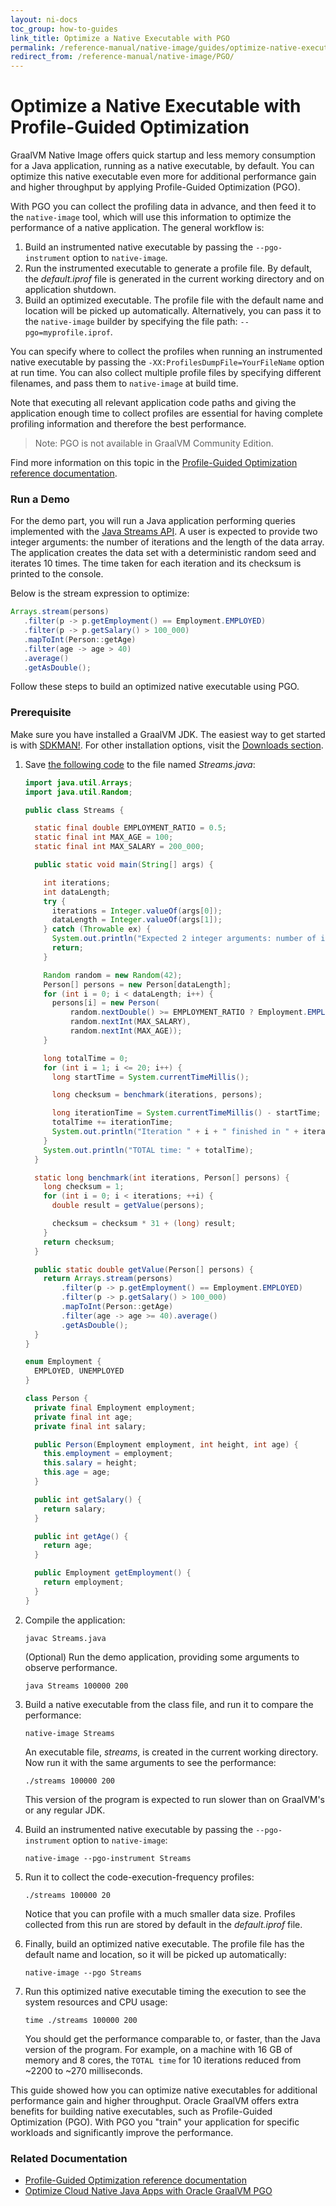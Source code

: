 ```yaml
---
layout: ni-docs
toc_group: how-to-guides
link_title: Optimize a Native Executable with PGO
permalink: /reference-manual/native-image/guides/optimize-native-executable-with-pgo/
redirect_from: /reference-manual/native-image/PGO/
---
```


# Optimize a Native Executable with Profile-Guided Optimization

GraalVM Native Image offers quick startup and less memory consumption for a Java application, running as a native executable, by default. 
You can optimize this native executable even more for additional performance gain and higher throughput by applying Profile-Guided Optimization (PGO).

With PGO you can collect the profiling data in advance, and then feed it to the `native-image` tool, which will use this information to optimize the performance of a native application.
The general workflow is:
1. Build an instrumented native executable by passing the `--pgo-instrument` option to `native-image`. 
2. Run the instrumented executable to generate a profile file. By default, the _default.iprof_ file is generated in the current working directory and on application shutdown.
3. Build an optimized executable. The profile file with the default name and location will be picked up automatically. Alternatively, you can pass it to the `native-image` builder by specifying the file path: `--pgo=myprofile.iprof`.

You can specify where to collect the profiles when running an instrumented native executable by passing the `-XX:ProfilesDumpFile=YourFileName` option at run time. 
You can also collect multiple profile files by specifying different filenames, and pass them to `native-image` at build time.

Note that executing all relevant application code paths and giving the application enough time to collect profiles are essential for having complete profiling information and therefore the best performance.

> Note: PGO is not available in GraalVM Community Edition.

Find more information on this topic in the [Profile-Guided Optimization reference documentation](../PGO.md).

### Run a Demo

For the demo part, you will run a Java application performing queries implemented with the [Java Streams API](https://docs.oracle.com/javase/8/docs/api/java/util/stream/package-summary.html). A user is expected to provide two integer arguments: the number of iterations and the length of the data array. The application creates the data set with a deterministic random seed and iterates 10 times. The time taken for each iteration  and its checksum is printed to the console.

Below is the stream expression to optimize:

```java
Arrays.stream(persons)
   .filter(p -> p.getEmployment() == Employment.EMPLOYED)
   .filter(p -> p.getSalary() > 100_000)
   .mapToInt(Person::getAge)
   .filter(age -> age > 40)
   .average()
   .getAsDouble();
```

Follow these steps to build an optimized native executable using PGO.

### Prerequisite 
Make sure you have installed a GraalVM JDK.
The easiest way to get started is with [SDKMAN!](https://sdkman.io/jdks#graal).
For other installation options, visit the [Downloads section](https://www.graalvm.org/downloads/).

1.  Save [the following code](https://github.com/graalvm/graalvm-demos/blob/master/streams/Streams.java) to the file named _Streams.java_:
    ```java
    import java.util.Arrays;
    import java.util.Random;

    public class Streams {

      static final double EMPLOYMENT_RATIO = 0.5;
      static final int MAX_AGE = 100;
      static final int MAX_SALARY = 200_000;

      public static void main(String[] args) {

        int iterations;
        int dataLength;
        try {
          iterations = Integer.valueOf(args[0]);
          dataLength = Integer.valueOf(args[1]);
        } catch (Throwable ex) {
          System.out.println("Expected 2 integer arguments: number of iterations, length of data array");
          return;
        }

        Random random = new Random(42);
        Person[] persons = new Person[dataLength];
        for (int i = 0; i < dataLength; i++) {
          persons[i] = new Person(
              random.nextDouble() >= EMPLOYMENT_RATIO ? Employment.EMPLOYED : Employment.UNEMPLOYED,
              random.nextInt(MAX_SALARY),
              random.nextInt(MAX_AGE));
        }

        long totalTime = 0;
        for (int i = 1; i <= 20; i++) {
          long startTime = System.currentTimeMillis();

          long checksum = benchmark(iterations, persons);

          long iterationTime = System.currentTimeMillis() - startTime;
          totalTime += iterationTime;
          System.out.println("Iteration " + i + " finished in " + iterationTime + " milliseconds with checksum " + Long.toHexString(checksum));
        }
        System.out.println("TOTAL time: " + totalTime);
      }

      static long benchmark(int iterations, Person[] persons) {
        long checksum = 1;
        for (int i = 0; i < iterations; ++i) {
          double result = getValue(persons);

          checksum = checksum * 31 + (long) result;
        }
        return checksum;
      }

      public static double getValue(Person[] persons) {
        return Arrays.stream(persons)
            .filter(p -> p.getEmployment() == Employment.EMPLOYED)
            .filter(p -> p.getSalary() > 100_000)
            .mapToInt(Person::getAge)
            .filter(age -> age >= 40).average()
            .getAsDouble();
      }
    }

    enum Employment {
      EMPLOYED, UNEMPLOYED
    }

    class Person {
      private final Employment employment;
      private final int age;
      private final int salary;

      public Person(Employment employment, int height, int age) {
        this.employment = employment;
        this.salary = height;
        this.age = age;
      }

      public int getSalary() {
        return salary;
      }

      public int getAge() {
        return age;
      }

      public Employment getEmployment() {
        return employment;
      }
    }
    ```

2.  Compile the application:
    ```shell 
    javac Streams.java
    ```
    (Optional) Run the demo application, providing some arguments to observe performance.
    ```shell
    java Streams 100000 200
    ```

3. Build a native executable from the class file, and run it to compare the performance:
    ```shell
    native-image Streams
    ```
    An executable file, _streams_, is created in the current working directory. 
    Now run it with the same arguments to see the performance:
    ```shell
    ./streams 100000 200
    ```
    This version of the program is expected to run slower than on GraalVM's or any regular JDK.

4. Build an instrumented native executable by passing the `--pgo-instrument` option to `native-image`:  
    ```shell
    native-image --pgo-instrument Streams
    ```

5. Run it to collect the code-execution-frequency profiles:
    ```shell
    ./streams 100000 20
    ```

    Notice that you can profile with a much smaller data size.
    Profiles collected from this run are stored by default in the _default.iprof_ file.

6. Finally, build an optimized native executable. The profile file has the default name and location, so it will be picked up automatically:
    ```shell
    native-image --pgo Streams
    ```

7. Run this optimized native executable timing the execution to see the system resources and CPU usage:
    ```
    time ./streams 100000 200
    ```
    You should get the performance comparable to, or faster, than the Java version of the program. For example, on a machine with 16 GB of memory and 8 cores, the `TOTAL time` for 10 iterations reduced from ~2200 to ~270 milliseconds.

This guide showed how you can optimize native executables for additional performance gain and higher throughput.
Oracle GraalVM offers extra benefits for building native executables, such as Profile-Guided Optimization (PGO). 
With PGO you "train" your application for specific workloads and significantly improve the performance.

### Related Documentation

- [Profile-Guided Optimization reference documentation](../PGO.md)
- [Optimize Cloud Native Java Apps with Oracle GraalVM PGO](https://luna.oracle.com/lab/3f0b7c86-6105-4b7a-9a3b-eb73b251a1aa)